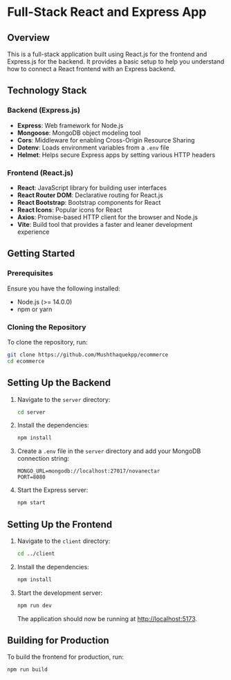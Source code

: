 # Full-Stack React and Express App

## Overview

This is a full-stack application built using React.js for the frontend and Express.js for the backend. It provides a basic setup to help you understand how to connect a React frontend with an Express backend.

## Technology Stack

### Backend (Express.js)

- **Express**: Web framework for Node.js
- **Mongoose**: MongoDB object modeling tool
- **Cors**: Middleware for enabling Cross-Origin Resource Sharing
- **Dotenv**: Loads environment variables from a `.env` file
- **Helmet**: Helps secure Express apps by setting various HTTP headers

### Frontend (React.js)

- **React**: JavaScript library for building user interfaces
- **React Router DOM**: Declarative routing for React.js
- **React Bootstrap**: Bootstrap components for React
- **React Icons**: Popular icons for React
- **Axios**: Promise-based HTTP client for the browser and Node.js
- **Vite**: Build tool that provides a faster and leaner development experience

## Getting Started

### Prerequisites

Ensure you have the following installed:

- Node.js (>= 14.0.0)
- npm or yarn

### Cloning the Repository

To clone the repository, run:

```bash
git clone https://github.com/Mushthaquekpp/ecommerce
cd ecommerce
```

## Setting Up the Backend

1. Navigate to the `server` directory:

   ```bash
   cd server
   ```

2. Install the dependencies:

   ```bash
   npm install
   ```

3. Create a `.env` file in the `server` directory and add your MongoDB connection string:

   ```env
   MONGO_URL=mongodb://localhost:27017/novanectar
   PORT=8080
   ```

4. Start the Express server:

   ```bash
   npm start
   ```

## Setting Up the Frontend

1. Navigate to the `client` directory:

   ```bash
   cd ../client
   ```

2. Install the dependencies:

   ```bash
   npm install
   ```

3. Start the development server:

   ```bash
   npm run dev
   ```

   The application should now be running at [http://localhost:5173](http://localhost:5173).

## Building for Production

To build the frontend for production, run:

```bash
npm run build



```
